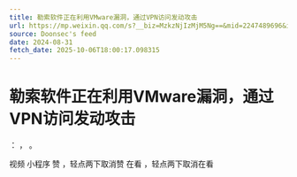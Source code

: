 ```yaml
---
title: 勒索软件正在利用VMware漏洞，通过VPN访问发动攻击
url: https://mp.weixin.qq.com/s?__biz=MzkzNjIzMjM5Ng==&mid=2247489696&idx=1&sn=215e0559e13aad69ad2b671712b7b3be
source: Doonsec's feed
date: 2024-08-31
fetch_date: 2025-10-06T18:00:17.098315
---
```


# 勒索软件正在利用VMware漏洞，通过VPN访问发动攻击

：
，
。

视频
小程序
赞
，轻点两下取消赞
在看
，轻点两下取消在看